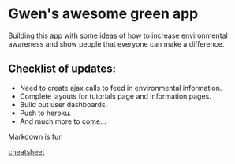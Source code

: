 # Gwen's awesome green app

Building this app with some ideas of how to increase environmental awareness and show people that everyone can make a difference.

##  Checklist of updates:

* Need to create ajax calls to feed in environmental information.
* Complete layouts for tutorials page and information pages.
* Build out user dashboards.
* Push to heroku.
* And much more to come...

Markdown is fun

[cheatsheet](https://github.com/adam-p/markdown-here/wiki/Markdown-Cheatsheet)
